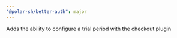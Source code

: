 ```yaml
---
"@polar-sh/better-auth": major
---
```


Adds the ability to configure a trial period with the checkout plugin
